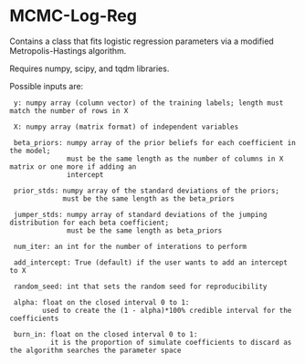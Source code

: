 # MCMC-Log-Reg
Contains a class that fits logistic regression parameters via a modified Metropolis-Hastings algorithm.

Requires numpy, scipy, and tqdm libraries.

Possible inputs are:
    
     y: numpy array (column vector) of the training labels; length must match the number of rows in X
    
     X: numpy array (matrix format) of independent variables
    
     beta_priors: numpy array of the prior beliefs for each coefficient in the model;
                  must be the same length as the number of columns in X matrix or one more if adding an
                  intercept
    
     prior_stds: numpy array of the standard deviations of the priors;
                 must be the same length as the beta_priors
    
     jumper_stds: numpy array of standard deviations of the jumping distribution for each beta coefficient;
                  must be the same length as beta_priors
    
     num_iter: an int for the number of interations to perform
    
     add_intercept: True (default) if the user wants to add an intercept to X
    
     random_seed: int that sets the random seed for reproducibility
    
     alpha: float on the closed interval 0 to 1:
            used to create the (1 - alpha)*100% credible interval for the coefficients
    
     burn_in: float on the closed interval 0 to 1:
              it is the proportion of simulate coefficients to discard as the algorithm searches the parameter space
    
